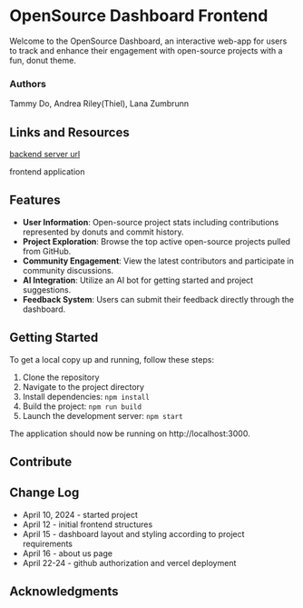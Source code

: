 # OpenSource Dashboard Frontend

Welcome to the OpenSource Dashboard, an interactive web-app for users to track and enhance their engagement with open-source projects with a fun, donut theme. 

### Authors
Tammy Do, Andrea Riley(Thiel), Lana Zumbrunn


## Links and Resources

[backend server url](https://osd-backend.vercel.app/)

frontend application

## Features

- **User Information**: Open-source project stats including contributions represented by donuts and commit history.
- **Project Exploration**: Browse the top active open-source projects pulled from GitHub.
- **Community Engagement**: View the latest contributors and participate in community discussions.
- **AI Integration**: Utilize an AI bot for getting started and project suggestions.
- **Feedback System**: Users can submit their feedback directly through the dashboard.

## Getting Started
To get a local copy up and running, follow these steps:

1. Clone the repository
2. Navigate to the project directory
3. Install dependencies:
`npm install`
4. Build the project:
`npm run build`
5. Launch the development server:
`npm start`

The application should now be running on http://localhost:3000.


## Contribute



## Change Log
- April 10, 2024 - started project
- April 12 - initial frontend structures
- April 15 - dashboard layout and styling according to project requirements
- April 16 - about us page
- April 22-24 - github authorization and vercel deployment 



## Acknowledgments 